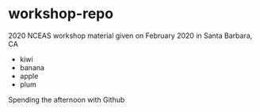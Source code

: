 # workshop-repo
2020 NCEAS workshop material given on February 2020 in Santa Barbara, CA

* kiwi
* banana
* apple
* plum

Spending the afternoon with Github